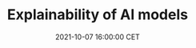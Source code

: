 ---
title: "Explainability of AI models"
date: 2021-10-07 16:00:00 CET
categories: meetup 
links:
location: S-05-026
logo: /assets/logo-healthplus.png
talks:
- title: "Comparing several types of machine learning models on predictive performance and explainability for the prediction of ICU readmission."
  picture: 
  speaker:
    name: "Siri van der Meijden"
    twitter: 
    github: 
    organization: Healthplus.ai
  abstract: |
    Siri van der Meijden, who just started her PhD on this topic, will present her master’s thesis, where she compared several types of machine learning models on predictive performance and explainability for the prediction of ICU readmission. Afterwards we will have room for discussion about how explainable AI models should be. 
---